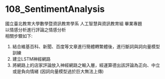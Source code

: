﻿# 108_SentimentAnalysis
國立臺北教育大學數學暨資訊教育學系 人工智慧與資訊教育組 畢業專題<br>
以情感分析進行評論之情感分析<br>
相關步驟如下:<br>
1. 結合維基百科、新聞、百度等文章進行簡體轉繁體後，進行斷詞與詞向量模型訓練<br>
2. 建立LSTM神經網路
3. 將網路上的店家評論放入神經網路之輸入層，經運算德出該評論為正向、中立或是負向情緒
(因詞向量模型過於巨大無法上傳)
